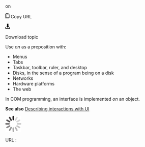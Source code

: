# 

on

![Copy URL](media/on/Copy.png)
Copy URL

![Download](media/on/Download.png)

Download topic

Use *on* as a preposition with:

  - Menus
  - Tabs
  - Taskbar, toolbar, ruler, and desktop
  - Disks, in the sense of a program being on a disk
  - Networks
  - Hardware platforms
  - The web

In COM programming, an interface is implemented *on* an object.

**See also** [Describing interactions with UI](https://worldready.cloudapp.net/Styleguide/Read?id=2700&topicid=26472)

![In progress](media/on/activity-large.gif)

URL :
